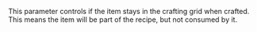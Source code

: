 This parameter controls if the item stays in the crafting grid when crafted.
This means the item will be part of the recipe, but not consumed by it.